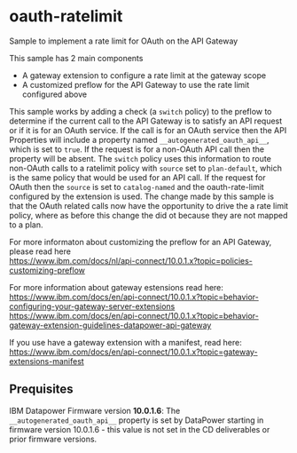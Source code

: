 # oauth-ratelimit
Sample to implement a rate limit for OAuth on the API Gateway

This sample has 2 main components
 - A gateway extension to configure a rate limit at the gateway scope
 - A customized preflow for the API Gateway to use the rate limit configured above

This sample works by adding a check (a `switch` policy) to the preflow to determine if the current call to the API Gateway is to satisfy an API request or if it is for an OAuth service. If the call is for an OAuth service then the API Properties will include a property named `__autogenerated_oauth_api__`, which is set to `true`. If the request is for a non-OAuth API call then the property will be absent. The `switch` policy uses this information to route non-OAuth calls to a ratelimit policy with `source` set to `plan-default`, which is the same policy that would be used for an API call. If the request for OAuth then the `source` is set to `catalog-named` and the oauth-rate-limit configured by the extension is used. The change made by this sample is that the OAuth related calls now have the opportunity to drive the a rate limit policy, where as before this change the did ot because they are not mapped to a plan. 

For more informaton about customizing the preflow for an API Gateway, please read here<br/>
https://www.ibm.com/docs/nl/api-connect/10.0.1.x?topic=policies-customizing-preflow

For more information about gateway estensions read here:<br/>
https://www.ibm.com/docs/en/api-connect/10.0.1.x?topic=behavior-configuring-your-gateway-server-extensions <br/>
https://www.ibm.com/docs/en/api-connect/10.0.1.x?topic=behavior-gateway-extension-guidelines-datapower-api-gateway

If you use have a gateway extension with a manifest, read here:<br/>
https://www.ibm.com/docs/en/api-connect/10.0.1.x?topic=gateway-extensions-manifest


## Prequisites

IBM Datapower Firmware version **10.0.1.6**: The `__autogenerated_oauth_api__` property is set by DataPower starting in firmware version 10.0.1.6 - this value is not set in the CD deliverables or prior firmware versions.   
